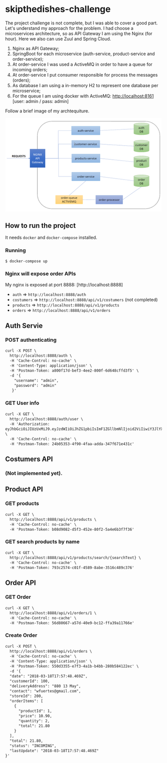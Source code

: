 # skipthedishes-challenge

The project challenge is not complete, but I was able to cover a good part. Let's understand my approach for the problem. I had choose a microservices architecture, so as API Gateway I am using the Nginx (for hour). Here we also can use Zuul and Spring Cloud.

1. Nginx as API Gateway;
2. SpringBoot for each microservice (auth-service, product-service and order-service);
3. At order-service I was used a ActiveMQ in order to have a queue for incoming orders;
4. At order-service I put consumer responsible for process the messages (orders);
5. As database I am using a in-memory H2 to represent one database per microservice;
6. For the queue I am using docker with ActiveMQ: [http://localhost:8161](http://localhost:8161) [user: admin / pass: admin]


Follow a brief image of my archtequiture.

![pseudo architecture](/challenge-arch.png)

## How to run the project
It needs `docker` and `docker-compose` installed.

### Running
```
$ docker-compose up
```

### Nginx will expose order APIs

My nginx is exposed at port 8888: [http://localhost:8888]

* `auth` => `http://localhost:8888/auth`
* `costumers` => `http://localhost:8888/api/v1/costumers` (not completed)
* `products` => `http://localhost:8888/api/v1/products`
* `orders` => `http://localhost:8888/api/v1/orders`


## Auth Servie

### POST authenticating

```
curl -X POST \
  http://localhost:8888/auth \
  -H 'Cache-Control: no-cache' \
  -H 'Content-Type: application/json' \
  -H 'Postman-Token: a800f17d-bef3-4ee2-800f-6d648cffd3f5' \
  -d '{
	"username": "admin",
	"password": "admin"
   }'
```

### GET User info
```
curl -X GET \
  http://localhost:8888/auth/user \
  -H 'Authorization: eyJhbGciOiJIUzUxMiJ9.eyJzdWIiOiJhZG1pbiIsImF1ZGllbmNlIjoid2ViIiwiY3JlYXRlZCI6MTUyMTgxNDg1MzQ2MiwiZXhwIjoxNTIyNDE5NjUzfQ.iwRlMtICAMSsajVgvBWnmVSyJhF6xWO12r6QtfGqMLVA7yKZq0qaQqP050bWmjd0Otn6qcHNMbeNudUaXrrltA' \
  -H 'Cache-Control: no-cache' \
  -H 'Postman-Token: 24b05353-4f90-4faa-adda-347f671e431c'
```

## Costumers API

### (Not implemented yet).

## Product API

### GET products
```
curl -X GET \
  http://localhost:8888/api/v1/products \
  -H 'Cache-Control: no-cache' \
  -H 'Postman-Token: b08d9082-d5f3-452e-80f2-5a4e6b3f7f36'
```

### GET search products by name
```
curl -X GET \
  http://localhost:8888/api/v1/products/search/{searchText} \
  -H 'Cache-Control: no-cache' \
  -H 'Postman-Token: 793c2574-c01f-4589-8abe-3516c489c376'
```


## Order API

### GET Order
```
curl -X GET \
  http://localhost:8888/api/v1/orders/1 \
  -H 'Cache-Control: no-cache' \
  -H 'Postman-Token: 56d80667-a57d-40e9-bc12-ffa39a11766e'
```

### Create Order
```
curl -X POST \
  http://localhost:8888/api/v1/orders \
  -H 'Cache-Control: no-cache' \
  -H 'Content-Type: application/json' \
  -H 'Postman-Token: 550d3355-e7f3-4a1b-b4bb-280b584122ec' \
  -d '{
  "date": "2018-03-18T17:57:48.469Z",
  "customerId": 100,
  "deliveryAddress": "880 13 May",
  "contact": "wfuertes@gmail.com",
  "storeId": 200,
  "orderItems": [
    {
      "productId": 1,
      "price": 10.90,
      "quantity": 2,
      "total": 21.80
    }
  ],
  "total": 21.80,
  "status": "INCOMING",
  "lastUpdate": "2018-03-18T17:57:48.469Z"
}'
```
